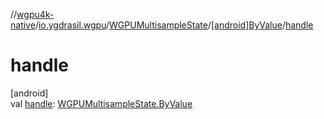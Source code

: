 //[wgpu4k-native](../../../../index.md)/[io.ygdrasil.wgpu](../../index.md)/[WGPUMultisampleState](../index.md)/[[android]ByValue](index.md)/[handle](handle.md)

# handle

[android]\
val [handle](handle.md): [WGPUMultisampleState.ByValue](../../../io.ygdrasil.wgpu.android/-w-g-p-u-multisample-state/-by-value/index.md)